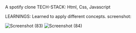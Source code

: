 A spotify clone 
TECH-STACK: Html, Css, Javascript

LEARNINGS: Learned to apply different concepts.
screenshot:

![Screenshot (83)](https://user-images.githubusercontent.com/74282916/209044286-735ae733-b035-48dc-b7f6-ba6eb209cc3b.png)
![Screenshot (84)](https://user-images.githubusercontent.com/74282916/209044297-03b28ffa-2b9e-43cc-a71f-7d9d2bdb55d2.png)


